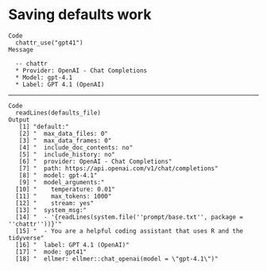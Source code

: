 # Saving defaults work

    Code
      chattr_use("gpt41")
    Message
      
      -- chattr 
      * Provider: OpenAI - Chat Completions
      * Model: gpt-4.1
      * Label: GPT 4.1 (OpenAI)

---

    Code
      readLines(defaults_file)
    Output
       [1] "default:"                                                                 
       [2] "  max_data_files: 0"                                                      
       [3] "  max_data_frames: 0"                                                     
       [4] "  include_doc_contents: no"                                               
       [5] "  include_history: no"                                                    
       [6] "  provider: OpenAI - Chat Completions"                                    
       [7] "  path: https://api.openai.com/v1/chat/completions"                       
       [8] "  model: gpt-4.1"                                                         
       [9] "  model_arguments:"                                                       
      [10] "    temperature: 0.01"                                                    
      [11] "    max_tokens: 1000"                                                     
      [12] "    stream: yes"                                                          
      [13] "  system_msg:"                                                            
      [14] "  - '{readLines(system.file(''prompt/base.txt'', package = ''chattr''))}'"
      [15] "  - You are a helpful coding assistant that uses R and the tidyverse"     
      [16] "  label: GPT 4.1 (OpenAI)"                                                
      [17] "  mode: gpt41"                                                            
      [18] "  ellmer: ellmer::chat_openai(model = \"gpt-4.1\")"                       

